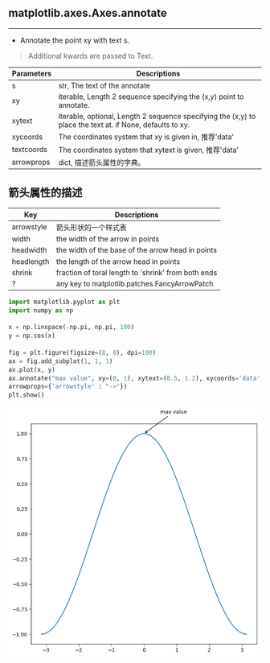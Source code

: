 
## matplotlib.axes.Axes.annotate
____

* Annotate the point xy with text s.
> Additional kwards are passed to Text.

Parameters | Descriptions
-----------|-------------
s | str, The text of the annotate
xy | iterable, Length 2 sequence specifying the (x,y) point to annotate.
xytext | iterable, optional, Length 2 sequence specifying the (x,y) to place the text at. if None, defaults to xy.
xycoords | The coordinates system that xy is given in, 推荐'data'
textcoords | The coordinates system that xytext is given, 推荐'data'
arrowprops | dict, 描述箭头属性的字典。

## 箭头属性的描述
Key | Descriptions
----|-------------
arrowstyle | 箭头形状的一个样式表
width | the width of the arrow in points
headwidth | the width of the base of the arrow head in points 
headlength | the length of the arrow head in points 
shrink | fraction of toral length to 'shrink' from both ends
? | any key to matplotlib.patches.FancyArrowPatch


```python
import matplotlib.pyplot as plt
import numpy as np

x = np.linspace(-np.pi, np.pi, 100)
y = np.cos(x)

fig = plt.figure(figsize=(8, 8), dpi=100)
ax = fig.add_subplot(1, 1, 1)
ax.plot(x, y)
ax.annotate("max value", xy=(0, 1), xytext=(0.5, 1.2), xycoords='data', textcoords='data',
arrowprops={'arrowstyle' : "->"})
plt.show()

```


![png](output_1_0.png)

